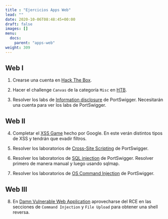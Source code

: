 ```yaml
---
title : "Ejercicios Apps Web"
lead: ""
date: 2020-10-06T08:48:45+00:00
draft: false
images: []
menu:
  docs:
    parent: "apps-web"
weight: 309
---
```


## Web I

1. Crearse una cuenta en [Hack The Box](https://www.hackthebox.eu/).

2. Hacer el challenge `Canvas` de la categoría `Misc` en [HTB](https://www.hackthebox.eu/home/challenges/Misc).

3. Resolver los labs de [Information disclosure](https://portswigger.net/web-security/information-disclosure)
   de PortSwigger. Necesitarán una cuenta para ver los labs de PortSwigger.

## Web II

4. Completar el [XSS Game](https://xss-game.appspot.com/) hecho por Google. En este verán distintos tipos de
   XSS y tendrán que evadir filtros.

5. Resolver los laboratorios de [Cross-Site Scripting](https://portswigger.net/web-security/cross-site-scripting)
de PortSwigger.

6. Resolver los laboratorios de [SQL injection](https://portswigger.net/web-security/sql-injection)
   de PortSwigger. Resolver primero de manera manual y luego usando sqlmap.

7. Resolver los laboratorios de [OS Command Injection](https://portswigger.net/web-security/os-command-injection)
   de PortSwigger.

## Web III

8. En [Damn Vulnerable Web Application](https://github.com/digininja/DVWA) aprovecharse del RCE en
las secciones de `Command Injection` y `File Upload` para obtener una shell reversa.
